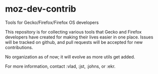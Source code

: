 moz-dev-contrib
===============

Tools for Gecko/Firefox/Firefox OS developers

This repository is for collecting various tools that Gecko and Firefox developers have
created for making their lives easier in one place.  Issues will be tracked on github,
and pull requests will be accepted for new contributions.

No organization as of now; it will evolve as more utils get added.

For more information, contact :vlad, :jst, :johns, or :ekr.
